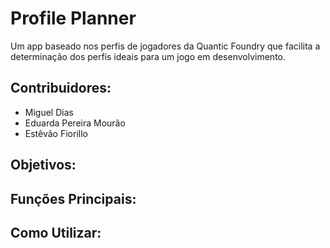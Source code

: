 # Profile Planner
Um app baseado nos perfis de jogadores da Quantic Foundry que facilita a determinação dos perfis ideais para um jogo em desenvolvimento.

## Contribuidores:
* Miguel Dias
* Eduarda Pereira Mourão
* Estêvão Fiorillo

## Objetivos:

## Funções Principais:

## Como Utilizar: